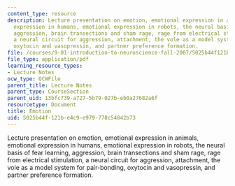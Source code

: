 ```yaml
---
content_type: resource
description: Lecture presentation on emotion, emotional expression in animals, emotional
  expression in humans, emotional expression in robots, the neural basis of fear learning,
  aggression, brain transections and sham rage, rage from electrical stimulation,
  a neural circuit for aggression, attachment, the vole as a model system for pair-bonding,
  oxytocin and vasopressin, and partner preference formation.
file: /courses/9-01-introduction-to-neuroscience-fall-2007/5025b44f121be4c9e979778c54842b73_22_emotion.pdf
file_type: application/pdf
learning_resource_types:
- Lecture Notes
ocw_type: OCWFile
parent_title: Lecture Notes
parent_type: CourseSection
parent_uid: 13bfc739-a727-5b79-027b-eb0a27682a6f
resourcetype: Document
title: Emotion
uid: 5025b44f-121b-e4c9-e979-778c54842b73
---
```

Lecture presentation on emotion, emotional expression in animals, emotional expression in humans, emotional expression in robots, the neural basis of fear learning, aggression, brain transections and sham rage, rage from electrical stimulation, a neural circuit for aggression, attachment, the vole as a model system for pair-bonding, oxytocin and vasopressin, and partner preference formation.

